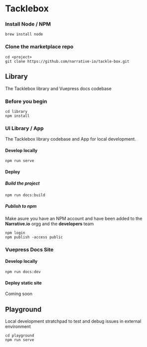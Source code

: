 # Tacklebox

### Install Node / NPM
`brew install node`

### Clone the marketplace repo
```
cd <project>
git clone https://github.com/narrative-io/tackle-box.git
```

## Library

The Tacklebox library and Vuepress docs codebase

### Before you begin

```
cd library
npm install
```

### UI Library / App

The Tacklebox library codebase and App for local development. 

#### Develop locally

```
npm run serve
```


#### Deploy


##### Build the project

```
npm run docs:build
```

##### Publish to npm

Make asure you have an NPM account and have been added to the __Narrative.io__ orgg and the __developers__ team

```
npm login
npm publish -access public
```

### Vuepress Docs Site

#### Develop locally

```
npm run docs:dev
```

#### Deploy static site

Coming soon

## Playground

Local development stratchpad to test and debug issues in external environment

```
cd playground
npm run serve
```